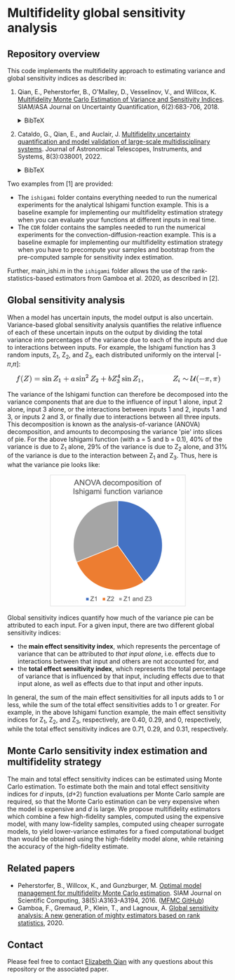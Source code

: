 # Multifidelity global sensitivity analysis

## Repository overview

This code implements the multifidelity approach to estimating variance and global sensitivity indices as described in:

1. Qian, E., Peherstorfer, B., O'Malley, D., Vesselinov, V., and Willcox, K. 
[Multifidelity Monte Carlo Estimation of Variance and Sensitivity Indices](https://www.dropbox.com/s/y77c42t9po52384/QPOVW_mfgsa_juq2018.pdf?dl=0).
SIAM/ASA Journal on Uncertainty Quantification, 6(2):683-706, 2018. <details><summary>BibTeX</summary><pre>
@article{qian2018multifidelity,
  title={Multifidelity {M}onte {C}arlo estimation of variance and sensitivity indices},
  author={Qian, Elizabeth and Peherstorfer, Benjamin and O'Malley, Daniel and Vesselinov, Velimir V and Willcox, Karen},
  journal={SIAM/ASA Journal on Uncertainty Quantification},
  volume={6},
  number={2},
  pages={683--706},
  year={2018},
  publisher={SIAM}
}</pre></details>

2. Cataldo, G., Qian, E., and Auclair, J. [Multifidelity uncertainty quantification and model validation of large-scale multidisciplinary systems](https://www.spiedigitallibrary.org/journals/Journal-of-Astronomical-Telescopes-Instruments-and-Systems/volume-8/issue-3/038001/Multifidelity-uncertainty-quantification-and-model-validation-of-large-scale-multidisciplinary/10.1117/1.JATIS.8.3.038001.full?SSO=1). Journal of Astronomical Telescopes, Instruments, and Systems, 8(3):038001, 2022. <details><summary>BibTeX</summary><pre>
@article{cataldo2022multifidelity,
  title={Multifidelity uncertainty quantification and model validation of large-scale multidisciplinary systems},
  author={Cataldo, Giuseppe and Qian, Elizabeth and Auclair, Jeremy},
  journal={Journal of Astronomical Telescopes, Instruments, and Systems},
  volume={8},
  number={3},
  pages={038001},
  year={2022},
  publisher={SPIE},
  doi = {10.1117/1.JATIS.8.3.038001},
  URL = {https://doi.org/10.1117/1.JATIS.8.3.038001}
}</pre></details>

Two examples from [1] are provided:
* The `ishigami` folder contains everything needed to run the numerical experiments for the analytical Ishigami function example. This is a baseline example for implementing our multifidelity estimation strategy when you can evaluate your functions at different inputs in real time.
* The `CDR` folder contains the samples needed to run the numerical experiments for the convection-diffusion-reaction example. This is a baseline exmaple for implementing our multifidelity estimation strategy when you have to precompute your samples and bootstrap from the pre-computed sample for sensitivity index estimation. 

Further, main_ishi.m in the `ishigami` folder allows the use of the rank-statistics-based estimators from Gamboa et al. 2020, as described in [2].

## Global sensitivity analysis
When a model has uncertain inputs, the model output is also uncertain. Variance-based global sensitivity analysis quantifies the relative influence of each of these uncertain inputs on the output by dividing the total variance into percentages of the variance due to each of the inputs and due to interactions between inputs. For example, the Ishigami function has 3 random inputs, Z<sub>1</sub>, Z<sub>2</sub>, and Z<sub>3</sub>, each distributed uniformly on the interval [-&#120587;,&#120587;]:
<p align="center"><img src="https://raw.githubusercontent.com/elizqian/mfgsa/master/ishi.png" 
alt="$f(Z) = sin(Z_1) + a sin^2(Z_2) + b Z_3^4 sin(Z_1), Z_i\sim U(-pi, pi)$"
 height=20/></p>
 
The variance of the Ishigami function can therefore be decomposed into the variance components that are due to the influence of input 1 alone, input 2 alone, input 3 alone, or the interactions between inputs 1 and 2, inputs 1 and 3, or inputs 2 and 3, or finally due to interactions between all three inputs. This decomposition is known as the analysis-of-variance (ANOVA) decomposition, and amounts to decomposing the variance 'pie' into slices of pie. For the above Ishigami function (with a = 5 and b = 0.1), 40% of the variance is due to Z<sub>1</sub> alone, 29% of the variance is due to Z<sub>2</sub> alone, and 31% of the variance is due to the interaction between Z<sub>1</sub> and Z<sub>3</sub>. Thus, here is what the variance pie looks like:
<p align="center"><img src="https://raw.githubusercontent.com/elizqian/mfgsa/master/github_pie.png" 
alt="pie chart with 40% labeled Z1, 29% labeled Z2, and 31% labeled Z1 and Z3"
 height=300/></p>

Global sensitivity indices quantify how much of the variance pie can be attributed to each input. For a given input, there are two different global sensitivity indices:
* the __main effect sensitivity index__, which represents the percentage of variance that can be attributed to _that input alone_, i.e. effects due to interactions between that input and others are not accounted for, and
* the __total effect sensitivity index__, which represents the total percentage of variance that is influenced by that input, including effects due to that input alone, as well as effects due to that input and other inputs.

In general, the sum of the main effect sensitivities for all inputs adds to 1 or less, while the sum of the total effect sensitivities adds to 1 or greater. For example, in the above Ishigami function example, the main effect sensitivity indices for Z<sub>1</sub>, Z<sub>2</sub>, and Z<sub>3</sub>, respectively, are 0.40, 0.29, and 0, respectively, while the total effect sensitivity indices are 0.71, 0.29, and 0.31, respectively.

## Monte Carlo sensitivity index estimation and multifidelity strategy
The main and total effect sensitivity indices can be estimated using Monte Carlo estimation. To estimate both the main and total effect sensitivity indices for _d_ inputs, (_d_+2) function evaluations per Monte Carlo sample are required, so that the Monte Carlo estimation can be very expensive when the model is expensive and _d_ is large. We propose multifidelity estimators which combine a few high-fidelity samples, computed using the expensive model, with many low-fidelity samples, computed using cheaper surrogate models, to yield lower-variance estimates for a fixed computational budget than would be obtained using the high-fidelity model alone, while retaining the accuracy of the high-fidelity estimate.

## Related papers 
* Peherstorfer, B., Willcox, K., and Gunzburger, M. [Optimal model management for multifidelity Monte Carlo estimation](https://pehersto.engr.wisc.edu/preprints/multi-fidelity-monte-carlo-peherstorfer-willcox-gunzburger.pdf).
SIAM Journal on Scientific Computing, 38(5):A3163-A3194, 2016. ([MFMC GitHub](https://github.com/pehersto/mfmc))
* Gamboa, F., Gremaud, P., Klein, T., and Lagnoux, A. [Global sensitivity analysis: A new generation of mighty estimators based on rank statistics](https://arxiv.org/abs/2003.01772), 2020.

## Contact
Please feel free to contact [Elizabeth Qian](http://www.elizabethqian.com/) with any questions about this repository or the associated paper.
